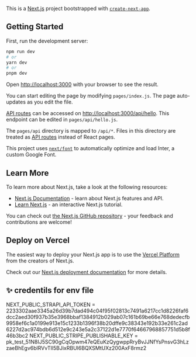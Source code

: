This is a [Next.js](https://nextjs.org/) project bootstrapped with [`create-next-app`](https://github.com/vercel/next.js/tree/canary/packages/create-next-app).

## Getting Started

First, run the development server:

```bash
npm run dev
# or
yarn dev
# or
pnpm dev
```

Open [http://localhost:3000](http://localhost:3000) with your browser to see the result.

You can start editing the page by modifying `pages/index.js`. The page auto-updates as you edit the file.

[API routes](https://nextjs.org/docs/api-routes/introduction) can be accessed on [http://localhost:3000/api/hello](http://localhost:3000/api/hello). This endpoint can be edited in `pages/api/hello.js`.

The `pages/api` directory is mapped to `/api/*`. Files in this directory are treated as [API routes](https://nextjs.org/docs/api-routes/introduction) instead of React pages.

This project uses [`next/font`](https://nextjs.org/docs/basic-features/font-optimization) to automatically optimize and load Inter, a custom Google Font.

## Learn More

To learn more about Next.js, take a look at the following resources:

- [Next.js Documentation](https://nextjs.org/docs) - learn about Next.js features and API.
- [Learn Next.js](https://nextjs.org/learn) - an interactive Next.js tutorial.

You can check out [the Next.js GitHub repository](https://github.com/vercel/next.js/) - your feedback and contributions are welcome!

## Deploy on Vercel

The easiest way to deploy your Next.js app is to use the [Vercel Platform](https://vercel.com/new?utm_medium=default-template&filter=next.js&utm_source=create-next-app&utm_campaign=create-next-app-readme) from the creators of Next.js.

Check out our [Next.js deployment documentation](https://nextjs.org/docs/deployment) for more details.

## ✨ credentils for env file

NEXT_PUBLIC_STRAPI_API_TOKEN = 2233302aae3345a26d39b7dad494c04f95f02813c7491a6217cc1d8226faf6dcc2aed30f937b35e3968bbaf1384912b029ab07c161b69be66e768dedecfb9958ef6c1a0199e913e15c1233b1396f38b20dffe9c38343e192b33e261c2ad6227d2ac974bdb6d512e9c243e5a2c37122d1e7770f64667968857751d5b8f46b3bc2
NEXT_PUBLIC_STRIPE_PUBLISHABLE_KEY = pk_test_51N8IJ5SC90gCqOpwm47eQEuKzQygwppRryBvJJNfYsPnsvG3hLzzaeBhEgv6blRVvTIl5BJixRBUl6BQXSMtUXz200AxF8rmz2